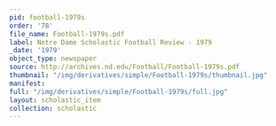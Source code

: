 ```yaml
---
pid: football-1979s
order: '78'
file_name: Football-1979s.pdf
label: Notre Dame Scholastic Football Review - 1979
_date: '1979'
object_type: newspaper
source: http://archives.nd.edu/Football/Football-1979s.pdf
thumbnail: "/img/derivatives/simple/Football-1979s/thumbnail.jpg"
manifest:
full: "/img/derivatives/simple/Football-1979s/full.jpg"
layout: scholastic_item
collection: scholastic
---
```

